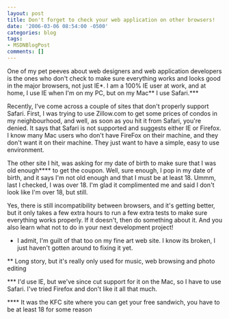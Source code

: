 ```yaml
---
layout: post
title: Don't forget to check your web application on other browsers!
date: '2006-03-06 08:54:00 -0500'
categories: blog
tags:
- MSDNBlogPost
comments: []
---
```


One of my pet peeves about web designers and web application developers is the ones who don't check to make sure everything works and looks good in the major browsers, not just IE*. I am a 100% IE user at work, and at home, I use IE when I'm on my PC, but on my Mac** I use Safari.*** 

Recently, I've come across a couple of sites that don't properly support Safari. First, I was trying to use Zillow.com to get some prices of condos in my neighbourhood, and well, as soon as you hit it from Safari, you're denied. It says that Safari is not supported and suggests either IE or Firefox. I know many Mac users who don't have FireFox on their machine, and they don't want it on their machine. They just want to have a simple, easy to use environment.

The other site I hit, was asking for my date of birth to make sure that I was old enough**** to get the coupon. Well, sure enough, I pop in my date of birth, and it says I'm not old enough and that I must be at least 18. Ummm, last I checked, I was over 18. I'm glad it complimented me and said I don't look like I'm over 18, but still.

Yes, there is still incompatibility between browsers, and it's getting better, but it only takes a few extra hours to run a few extra tests to make sure everything works properly. If it doesn't, then do something about it. And you also learn what not to do in your next development project! 

* I admit, I'm guilt of that too on my fine art web site. I know its broken, I just haven't gotten around to fixing it yet.

** Long story, but it's really only used for music, web browsing and photo editing

*** I'd use IE, but we've since cut support for it on the Mac, so I have to use Safari. I've tried Firefox and don't like it all that much.

**** It was the KFC site where you can get your free sandwich, you have to be at least 18 for some reason